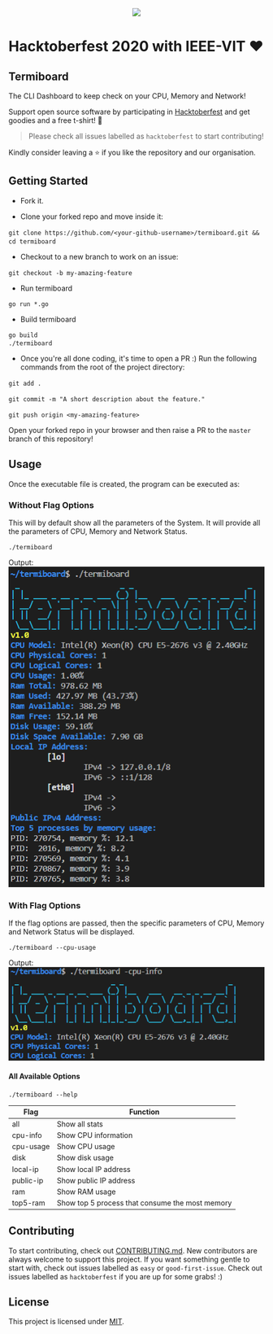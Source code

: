 <p align="center"><img width="40%" src="https://hacktoberfest.digitalocean.com/assets/HF-full-logo-b05d5eb32b3f3ecc9b2240526104cf4da3187b8b61963dd9042fdc2536e4a76c.svg"/></p>

# Hacktoberfest 2020 with IEEE-VIT :heart:
## Termiboard
The CLI Dashboard to keep check on your CPU, Memory and Network!

Support open source software by participating in [Hacktoberfest](https://hacktoberfest.digitalocean.com) and get goodies and a free t-shirt! :yellow_heart:

> Please check all issues labelled as `hacktoberfest` to start contributing!

Kindly consider leaving a :star: if you like the repository and our organisation.

## Getting Started
* Fork it.

* Clone your forked repo and move inside it:

`git clone https://github.com/<your-github-username>/termiboard.git && cd termiboard`

* Checkout to a new branch to work on an issue:

`git checkout -b my-amazing-feature`

* Run termiboard

```console
go run *.go
```

* Build termiboard
```console
go build
./termiboard
```


* Once you're all done coding, it's time to open a PR :)
Run the following commands from the root of the project directory:

`git add .`

`git commit -m "A short description about the feature."`

`git push origin <my-amazing-feature>`

Open your forked repo in your browser and then raise a PR to the `master` branch of this repository!

## Usage
Once the executable file is created, the program can be executed as:

### Without Flag Options
This will by default show all the parameters of the System. It will provide all the parameters of CPU, Memory and Network Status.
```console
./termiboard
```
Output:   
![Termiboard Output SS](images/Termiboard.PNG)
### With Flag Options
If the flag options are passed, then the specific parameters of CPU, Memory and Network Status will be displayed.
```console
./termiboard --cpu-usage
```
Output:       
![CPU Info Output SS](images/CpuInfo.PNG)
#### All Available Options
```console
./termiboard --help
```
| Flag      | Function                                        |
|-----------|-------------------------------------------------|
| all       | Show all stats                                  |
| cpu-info  | Show CPU information                            |
| cpu-usage | Show CPU usage                                  |
| disk      | Show disk usage                                 |
| local-ip  | Show local IP address                           |
| public-ip | Show public IP address                          |
| ram       | Show RAM usage                                  |
| top5-ram  | Show top 5 process that consume the most memory |

## Contributing
To start contributing, check out [CONTRIBUTING.md](https://github.com/IEEE-VIT/termiboard/blob/master/CONTRIBUTING.md). New contributors are always welcome to support this project. If you want something gentle to start with, check out issues labelled as `easy` or `good-first-issue`. Check out issues labelled as `hacktoberfest` if you are up for some grabs! :)

## License
This project is licensed under [MIT](https://github.com/IEEE-VIT/termiboard/blob/master/LICENSE).
